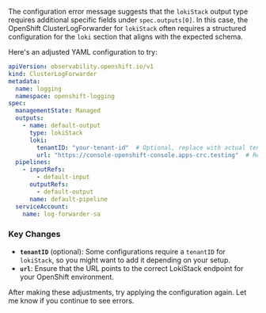 The configuration error message suggests that the `lokiStack` output type requires additional specific fields under `spec.outputs[0]`. In this case, the OpenShift ClusterLogForwarder for `lokiStack` often requires a structured configuration for the `loki` section that aligns with the expected schema.

Here's an adjusted YAML configuration to try:

```yaml
apiVersion: observability.openshift.io/v1
kind: ClusterLogForwarder
metadata:
  name: logging
  namespace: openshift-logging
spec:
  managementState: Managed
  outputs:
    - name: default-output
      type: lokiStack
      loki:
        tenantID: "your-tenant-id"  # Optional, replace with actual tenant ID if needed
        url: "https://console-openshift-console.apps-crc.testing"  # Replace with actual LokiStack endpoint URL
  pipelines:
    - inputRefs:
        - default-input
      outputRefs:
        - default-output
      name: default-pipeline
  serviceAccount:
    name: log-forwarder-sa
```

### Key Changes
- **`tenantID`** (optional): Some configurations require a `tenantID` for `lokiStack`, so you might want to add it depending on your setup.
- **`url`**: Ensure that the URL points to the correct LokiStack endpoint for your OpenShift environment.

After making these adjustments, try applying the configuration again. Let me know if you continue to see errors.